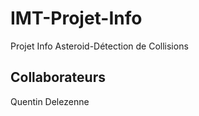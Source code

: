 # IMT-Projet-Info
Projet Info Asteroid-Détection de Collisions

## Collaborateurs
Quentin Delezenne
